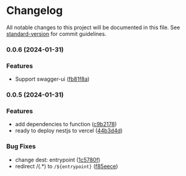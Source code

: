 # Changelog

All notable changes to this project will be documented in this file. See [standard-version](https://github.com/conventional-changelog/standard-version) for commit guidelines.

### 0.0.6 (2024-01-31)

### Features

- Support swagger-ui ([fb81f8a](https://github.com/dongwa/vercel-nest/commit/fb81f8a4ecd5d4e6d20771860a70e8c77af86c45))

### 0.0.5 (2024-01-31)

### Features

- add dependencies to function ([c9b2178](https://github.com/dongwa/vercel-nest/commit/c9b2178624d083f4537d4c0ea49f5309933a89b3))
- ready to deploy nestjs to vercel ([44b3d4d](https://github.com/dongwa/vercel-nest/commit/44b3d4d3dc5b8149826ac21f69151ad64380f95a))

### Bug Fixes

- change dest: entrypoint ([1c5780f](https://github.com/dongwa/vercel-nest/commit/1c5780fce895a26fb296b3bac113b1f3f625c2a6))
- redirect /(.\*) to `/${entrypoint}` ([f85eece](https://github.com/dongwa/vercel-nest/commit/f85eece9e9e2174689d15d4db8e8e6f9ca0f90f9))
